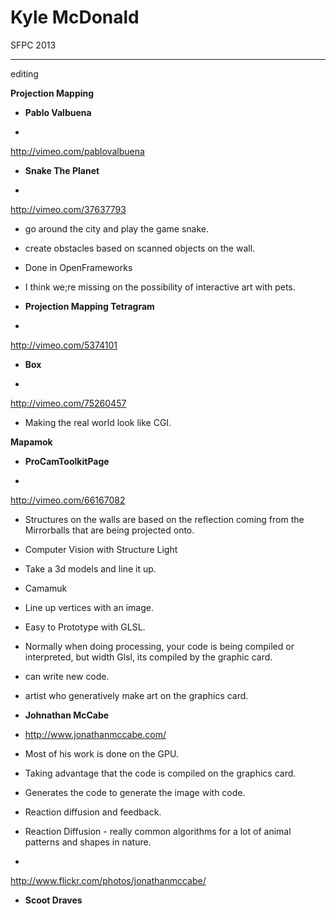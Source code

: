 # Kyle McDonald

SFPC 2013

__________________________________________________________________________________

editing

**Projection Mapping**

*   **Pablo Valbuena**

*

[](http://vimeo.com/pablovalbuena)http://vimeo.com/pablovalbuena

*   **Snake The Planet**

*

[](http://vimeo.com/37637793)http://vimeo.com/37637793

*   go around the city and play the game snake.
*   create obstacles based on scanned objects on the wall.
*   Done in OpenFrameworks
*   I think we;re missing on the possibility of interactive art with pets.

*   **Projection Mapping Tetragram**

*

[](http://vimeo.com/5374101)http://vimeo.com/5374101

*   **Box**

*

[](http://vimeo.com/75260457)http://vimeo.com/75260457

*   Making the real world look like CGI.

**Mapamok**

*   **ProCamToolkitPage**

*

[](http://vimeo.com/66167082)http://vimeo.com/66167082

*   Structures on the walls are based on the reflection coming from the Mirrorballs that are being projected onto.
*   Computer Vision with Structure Light
*   Take a 3d models and line it up.
*   Camamuk
*   Line up vertices with an image.
*   Easy to Prototype with GLSL.
*   Normally when doing processing, your code is being compiled or interpreted, but width Glsl, its compiled by the graphic card.
*   can write new code.
*   artist who generatively make art on the graphics card.

*   **Johnathan McCabe**
*   [](http://www.jonathanmccabe.com/)http://www.jonathanmccabe.com/
*   Most of his work is done on the GPU.
*   Taking advantage that the code is compiled on the graphics card.
*   Generates the code to generate the image with code.
*   Reaction diffusion and feedback.
*   Reaction Diffusion - really common algorithms for a lot of animal patterns and shapes in nature. 

*

[](http://www.flickr.com/photos/jonathanmccabe/)http://www.flickr.com/photos/jonathanmccabe/

*   **Scoot Draves**